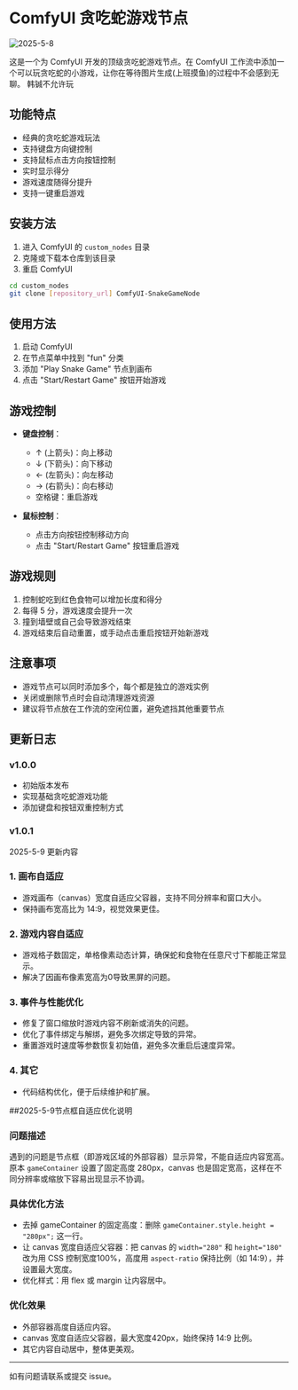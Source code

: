 # ComfyUI 贪吃蛇游戏节点
![2025-5-8](https://github.com/user-attachments/assets/b9df7e18-8330-48cf-8afd-6246acd66565)

这是一个为 ComfyUI 开发的顶级贪吃蛇游戏节点。在 ComfyUI 工作流中添加一个可以玩贪吃蛇的小游戏，让你在等待图片生成(上班摸鱼)的过程中不会感到无聊。
韩铖不允许玩

## 功能特点

- 经典的贪吃蛇游戏玩法
- 支持键盘方向键控制
- 支持鼠标点击方向按钮控制
- 实时显示得分
- 游戏速度随得分提升
- 支持一键重启游戏

## 安装方法

1. 进入 ComfyUI 的 `custom_nodes` 目录
2. 克隆或下载本仓库到该目录
3. 重启 ComfyUI

```bash
cd custom_nodes
git clone [repository_url] ComfyUI-SnakeGameNode
```

## 使用方法

1. 启动 ComfyUI
2. 在节点菜单中找到 "fun" 分类
3. 添加 "Play Snake Game" 节点到画布
4. 点击 "Start/Restart Game" 按钮开始游戏

## 游戏控制

- **键盘控制**：
  - ↑ (上箭头)：向上移动
  - ↓ (下箭头)：向下移动
  - ← (左箭头)：向左移动
  - → (右箭头)：向右移动
  - 空格键：重启游戏

- **鼠标控制**：
  - 点击方向按钮控制移动方向
  - 点击 "Start/Restart Game" 按钮重启游戏

## 游戏规则

1. 控制蛇吃到红色食物可以增加长度和得分
2. 每得 5 分，游戏速度会提升一次
3. 撞到墙壁或自己会导致游戏结束
4. 游戏结束后自动重置，或手动点击重启按钮开始新游戏

## 注意事项

- 游戏节点可以同时添加多个，每个都是独立的游戏实例
- 关闭或删除节点时会自动清理游戏资源
- 建议将节点放在工作流的空闲位置，避免遮挡其他重要节点



## 更新日志

### v1.0.0
- 初始版本发布
- 实现基础贪吃蛇游戏功能
- 添加键盘和按钮双重控制方式


### v1.0.1
2025-5-9 更新内容
### 1. 画布自适应
- 游戏画布（canvas）宽度自适应父容器，支持不同分辨率和窗口大小。
- 保持画布宽高比为 14:9，视觉效果更佳。

### 2. 游戏内容自适应
- 游戏格子数固定，单格像素动态计算，确保蛇和食物在任意尺寸下都能正常显示。
- 解决了因画布像素宽高为0导致黑屏的问题。

### 3. 事件与性能优化
- 修复了窗口缩放时游戏内容不刷新或消失的问题。
- 优化了事件绑定与解绑，避免多次绑定导致的异常。
- 重置游戏时速度等参数恢复初始值，避免多次重启后速度异常。

### 4. 其它
- 代码结构优化，便于后续维护和扩展。

##2025-5-9节点框自适应优化说明

### 问题描述
遇到的问题是节点框（即游戏区域的外部容器）显示异常，不能自适应内容宽高。
原本 `gameContainer` 设置了固定高度 280px，canvas 也是固定宽高，这样在不同分辨率或缩放下容易出现显示不协调。

### 具体优化方法
- 去掉 gameContainer 的固定高度：删除 `gameContainer.style.height = "280px";` 这一行。
- 让 canvas 宽度自适应父容器：把 canvas 的 `width="280"` 和 `height="180"` 改为用 CSS 控制宽度100%，高度用 `aspect-ratio` 保持比例（如 14:9），并设置最大宽度。
- 优化样式：用 flex 或 margin 让内容居中。


### 优化效果
- 外部容器高度自适应内容。
- canvas 宽度自适应父容器，最大宽度420px，始终保持 14:9 比例。
- 其它内容自动居中，整体更美观。


---
如有问题请联系或提交 issue。 
